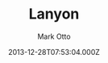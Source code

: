 ---
title: Lanyon
github: https://github.com/poole/lanyon
demo: https://lanyon.getpoole.com/
author: Mark Otto
ssg:
  - Jekyll
cms:
  - No Cms
date: 2013-12-28T07:53:04.000Z
description: A content-first, sliding sidebar theme for Jekyll.
stale: true
disabled_reason: Github repo not found
---